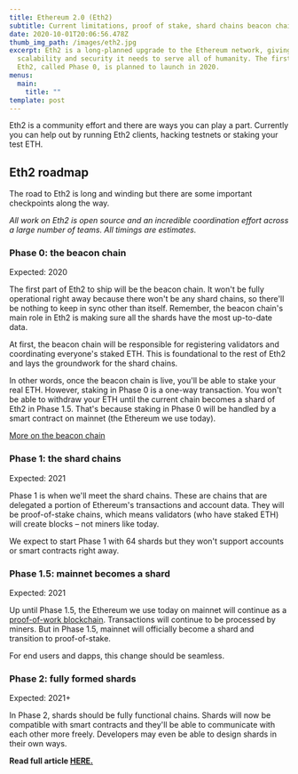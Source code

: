 ```yaml
---
title: Ethereum 2.0 (Eth2)
subtitle: Current limitations, proof of stake, shard chains beacon chain and many more.
date: 2020-10-01T20:06:56.478Z
thumb_img_path: /images/eth2.jpg
excerpt: Eth2 is a long-planned upgrade to the Ethereum network, giving it the
  scalability and security it needs to serve all of humanity. The first stage of
  Eth2, called Phase 0, is planned to launch in 2020.
menus:
  main:
    title: ""
template: post
---
```

Eth2 is a community effort and there are ways you can play a part. Currently you can help out by running Eth2 clients, hacking testnets or staking your test ETH.

## Eth2 roadmap

The road to Eth2 is long and winding but there are some important checkpoints along the way.

*All work on Eth2 is open source and an incredible coordination effort across a large number of teams. All timings are estimates.*

### Phase 0: the beacon chain

Expected: 2020

The first part of Eth2 to ship will be the beacon chain. It won't be fully operational right away because there won't be any shard chains, so there'll be nothing to keep in sync other than itself. Remember, the beacon chain's main role in Eth2 is making sure all the shards have the most up-to-date data.

At first, the beacon chain will be responsible for registering validators and coordinating everyone's staked ETH. This is foundational to the rest of Eth2 and lays the groundwork for the shard chains.

In other words, once the beacon chain is live, you'll be able to stake your real ETH. However, staking in Phase 0 is a one-way transaction. You won't be able to withdraw your ETH until the current chain becomes a shard of Eth2 in Phase 1.5. That's because staking in Phase 0 will be handled by a smart contract on mainnet (the Ethereum we use today).

[More on the beacon chain](https://ethereum.org/en/eth2/the-beacon-chain/)

### Phase 1: the shard chains

Expected: 2021

Phase 1 is when we'll meet the shard chains. These are chains that are delegated a portion of Ethereum's transactions and account data. They will be proof-of-stake chains, which means validators (who have staked ETH) will create blocks – not miners like today.

We expect to start Phase 1 with 64 shards but they won't support accounts or smart contracts right away.

### Phase 1.5: mainnet becomes a shard

Expected: 2021

Up until Phase 1.5, the Ethereum we use today on mainnet will continue as a [proof-of-work blockchain](https://ethereum.org/en/learn/#proof-of-work-and-mining). Transactions will continue to be processed by miners. But in Phase 1.5, mainnet will officially become a shard and transition to proof-of-stake.

For end users and dapps, this change should be seamless.

### Phase 2: fully formed shards

Expected: 2021+

In Phase 2, shards should be fully functional chains. Shards will now be compatible with smart contracts and they'll be able to communicate with each other more freely. Developers may even be able to design shards in their own ways.



**Read full article [HERE.](https://ethereum.org/en/eth2/)**